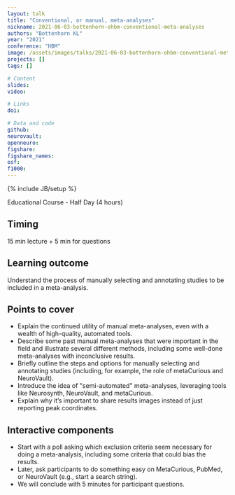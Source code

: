 ```yaml
---
layout: talk
title: "Conventional, or manual, meta-analyses"
nickname: 2021-06-03-bottenhorn-ohbm-conventional-meta-analyses
authors: "Bottenhorn KL"
year: "2021"
conference: "HBM"
image: /assets/images/talks/2021-06-03-bottenhorn-ohbm-conventional-meta-analyses.png
projects: []
tags: []

# Content
slides:
video:

# Links
doi:

# Data and code
github:
neurovault:
openneuro:
figshare:
figshare_names:
osf:
f1000:
---
```

{% include JB/setup %}

Educational Course - Half Day (4 hours)

## Timing

15 min lecture + 5 min for questions

## Learning outcome

Understand the process of manually selecting and annotating studies to be included in a meta-analysis.

## Points to cover

- Explain the continued utility of manual meta-analyses, even with a wealth of high-quality, automated tools.
- Describe some past manual meta-analyses that were important in the field and illustrate several different methods, including some well-done meta-analyses with inconclusive results.
- Briefly outline the steps and options for manually selecting and annotating studies (including, for example, the role of metaCurious and NeuroVault).
- Introduce the idea of "semi-automated" meta-analyses, leveraging tools like Neurosynth, NeuroVault, and metaCurious.
- Explain why it’s important to share results images instead of just reporting peak coordinates.

## Interactive components

- Start with a poll asking which exclusion criteria seem necessary for doing a meta-analysis, including some criteria that could bias the results.
- Later, ask participants to do something easy on MetaCurious, PubMed, or NeuroVault (e.g., start a search string).
- We will conclude with 5 minutes for participant questions.